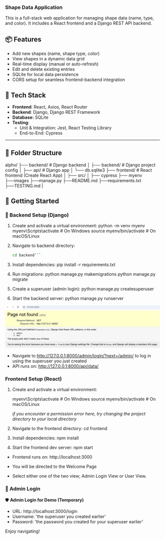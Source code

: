 ### Shape Data Application

This is a full-stack web application for managing shape data (name, type, and color). It includes a React frontend and a Django REST API backend.

## 📦 Features

- Add new shapes (name, shape type, color)
- View shapes in a dynamic data grid
- Real-time display (manual or auto-refresh)
- Edit and delete existing entries
- SQLite for local data persistence
- CORS setup for seamless frontend-backend integration

## 🔧 Tech Stack

- **Frontend**: React, Axios, React Router
- **Backend**: Django, Django REST Framework
- **Database:** SQLite
- **Testing**:
  - Unit & Integration: Jest, React Testing Library
  - End-to-End: Cypress

---

## 📁 Folder Structure

alphv/
├── backend/ # Django backend
│ ├── backend/ # Django project config
│ ├── api/ # Django app
│ └── db.sqlite3
├── frontend/ # React frontend (Create React App)
│ ├── src/
│ ├── cypress
├── myenv
├──images
├──manage.py
├──README.md
├──requirements.txt
├──TESTING.md
|

## 🚀 Getting Started

### 🔧 Backend Setup (Django)

1. Create and activate a virtual environment:
   python -m venv myenv
   myenv\Scripts\activate # On Windows
   source myenv/bin/activate # On macOS/Linux

2. Navigate to backend directory:

   ````bash
   cd backend```

   ````

3. Install dependencies:
   pip install -r requirements.txt

4. Run migrations:
   python manage.py makemigrations
   python manage.py migrate

5. Create a superuser (admin login):
   python manage.py createsuperuser

6. Start the backend server:
   python manage.py runserver

![You will see this](/images/server.png)

- Navigate to http://127.0.0.1:8000/admin/login/?next=/admin/ to log in using the superuser you just created
- API runs on: http://127.0.0.1:8000/api/data/

### Frontend Setup (React)

1. Create and activate a virtual environment:

   myenv\Scripts\activate # On Windows
   source myenv/bin/activate # On macOS/Linux

   _if you encounter a permission error here, try changing the project directory to your local directory_

2. Navigate to the frontend directory:
   cd frontend

3. Install dependencies:
   npm install

4. Start the frontend dev server:
   npm start

- Frontend runs on: http://localhost:3000

- You will be directed to the Welcome Page
- Select either one of the two view; Admin Login View or User View.

### 👤 Admin Login

🛡️ **Admin Login for Demo (Temporary)**

- URL: http://localhost:3000/login
- Username: 'the superuser you created earlier'
- Password: 'the password you created for your superuser earlier'

Enjoy navigating!
